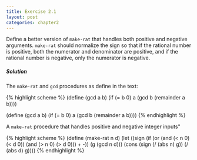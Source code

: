 ```yaml
---
title: Exercise 2.1
layout: post
categories: chapter2
---
```


<a name="Ex2.1"> </a>
Define a better version of `make-rat` that handles both positive and
negative arguments. `make-rat` should normalize the sign so that if
the rational number is positive, both the numerator and denominator
are positive, and if the rational number is negative, only the
numerator is negative.

##### Solution
The `make-rat` and `gcd` procedures as define in the text:

{% highlight scheme %}
(define (gcd a b)
  (if (= b 0)
      a
      (gcd b (remainder a b))))

(define (gcd a b)
  (if (= b 0)
      a
      (gcd b (remainder a b))))
{% endhighlight %}

A `make-rat` procedure that handles positive and negative integer
inputs"

{% highlight scheme %}
(define (make-rat n d)
    (let ((sign (if (or (and (< n 0) (< d 0))
                        (and (> n 0) (> d 0)))
                     +
                     -))
          (g (gcd n d)))
         (cons (sign (/ (abs n) g)) (/ (abs d) g))))
{% endhighlight %}
